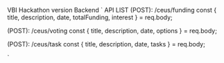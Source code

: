 VBI Hackathon version Backend 
`
API LIST
(POST): /ceus/funding
 const { title, description, date, totalFunding, interest } = req.body;

(POST): /ceus/voting
 const { title, description, date, options } = req.body;


(POST): /ceus/task
const { title, description, date, tasks } = req.body;

`